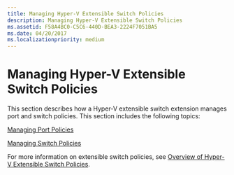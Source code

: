 ```yaml
---
title: Managing Hyper-V Extensible Switch Policies
description: Managing Hyper-V Extensible Switch Policies
ms.assetid: F58A4BC0-C5C6-440D-BEA3-2224F7051BA5
ms.date: 04/20/2017
ms.localizationpriority: medium
---
```


# Managing Hyper-V Extensible Switch Policies


This section describes how a Hyper-V extensible switch extension manages port and switch policies. This section includes the following topics:

[Managing Port Policies](managing-port-policies.md)

[Managing Switch Policies](managing-switch-policies.md)

For more information on extensible switch policies, see [Overview of Hyper-V Extensible Switch Policies](overview-of-hyper-v-extensible-switch-policies.md).

 

 





